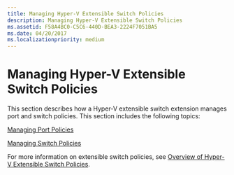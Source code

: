 ```yaml
---
title: Managing Hyper-V Extensible Switch Policies
description: Managing Hyper-V Extensible Switch Policies
ms.assetid: F58A4BC0-C5C6-440D-BEA3-2224F7051BA5
ms.date: 04/20/2017
ms.localizationpriority: medium
---
```


# Managing Hyper-V Extensible Switch Policies


This section describes how a Hyper-V extensible switch extension manages port and switch policies. This section includes the following topics:

[Managing Port Policies](managing-port-policies.md)

[Managing Switch Policies](managing-switch-policies.md)

For more information on extensible switch policies, see [Overview of Hyper-V Extensible Switch Policies](overview-of-hyper-v-extensible-switch-policies.md).

 

 





